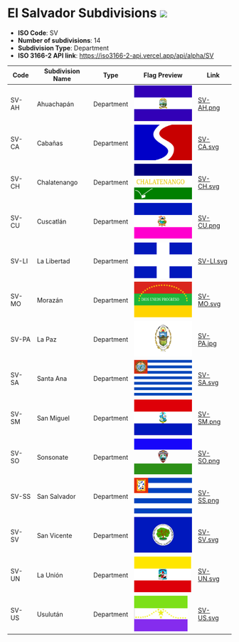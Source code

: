 # El Salvador Subdivisions ![](https://flagcdn.com/h40/sv.png)

- **ISO Code**: SV
- **Number of subdivisions**: 14
- **Subdivision Type**: Department
- **ISO 3166-2 API link**: https://iso3166-2-api.vercel.app/api/alpha/SV

| Code  | Subdivision Name         | Type | Flag Preview | Link |
|-------|--------------------------|--------------| -------------- |----------|
| SV-AH | Ahuachapán | Department | <img src='https://raw.githubusercontent.com/amckenna41/iso3166-flags/main/iso3166-2-flags/SV/SV-AH.png' height='80'> | [SV-AH.png](https://raw.githubusercontent.com/amckenna41/iso3166-flags/main/iso3166-2-flags/SV/SV-AH.png) |
| SV-CA | Cabañas | Department | <img src='https://raw.githubusercontent.com/amckenna41/iso3166-flags/main/iso3166-2-flags/SV/SV-CA.svg' height='80'> | [SV-CA.svg](https://raw.githubusercontent.com/amckenna41/iso3166-flags/main/iso3166-2-flags/SV/SV-CA.svg) |
| SV-CH | Chalatenango | Department | <img src='https://raw.githubusercontent.com/amckenna41/iso3166-flags/main/iso3166-2-flags/SV/SV-CH.svg' height='80'> | [SV-CH.svg](https://raw.githubusercontent.com/amckenna41/iso3166-flags/main/iso3166-2-flags/SV/SV-CH.svg) |
| SV-CU | Cuscatlán | Department | <img src='https://raw.githubusercontent.com/amckenna41/iso3166-flags/main/iso3166-2-flags/SV/SV-CU.png' height='80'> | [SV-CU.png](https://raw.githubusercontent.com/amckenna41/iso3166-flags/main/iso3166-2-flags/SV/SV-CU.png) |
| SV-LI | La Libertad | Department | <img src='https://raw.githubusercontent.com/amckenna41/iso3166-flags/main/iso3166-2-flags/SV/SV-LI.svg' height='80'> | [SV-LI.svg](https://raw.githubusercontent.com/amckenna41/iso3166-flags/main/iso3166-2-flags/SV/SV-LI.svg) |
| SV-MO | Morazán | Department | <img src='https://raw.githubusercontent.com/amckenna41/iso3166-flags/main/iso3166-2-flags/SV/SV-MO.svg' height='80'> | [SV-MO.svg](https://raw.githubusercontent.com/amckenna41/iso3166-flags/main/iso3166-2-flags/SV/SV-MO.svg) |
| SV-PA | La Paz | Department | <img src='https://raw.githubusercontent.com/amckenna41/iso3166-flags/main/iso3166-2-flags/SV/SV-PA.jpg' height='80'> | [SV-PA.jpg](https://raw.githubusercontent.com/amckenna41/iso3166-flags/main/iso3166-2-flags/SV/SV-PA.jpg) |
| SV-SA | Santa Ana | Department | <img src='https://raw.githubusercontent.com/amckenna41/iso3166-flags/main/iso3166-2-flags/SV/SV-SA.svg' height='80'> | [SV-SA.svg](https://raw.githubusercontent.com/amckenna41/iso3166-flags/main/iso3166-2-flags/SV/SV-SA.svg) |
| SV-SM | San Miguel | Department | <img src='https://raw.githubusercontent.com/amckenna41/iso3166-flags/main/iso3166-2-flags/SV/SV-SM.png' height='80'> | [SV-SM.png](https://raw.githubusercontent.com/amckenna41/iso3166-flags/main/iso3166-2-flags/SV/SV-SM.png) |
| SV-SO | Sonsonate | Department | <img src='https://raw.githubusercontent.com/amckenna41/iso3166-flags/main/iso3166-2-flags/SV/SV-SO.png' height='80'> | [SV-SO.png](https://raw.githubusercontent.com/amckenna41/iso3166-flags/main/iso3166-2-flags/SV/SV-SO.png) |
| SV-SS | San Salvador | Department | <img src='https://raw.githubusercontent.com/amckenna41/iso3166-flags/main/iso3166-2-flags/SV/SV-SS.png' height='80'> | [SV-SS.png](https://raw.githubusercontent.com/amckenna41/iso3166-flags/main/iso3166-2-flags/SV/SV-SS.png) |
| SV-SV | San Vicente | Department | <img src='https://raw.githubusercontent.com/amckenna41/iso3166-flags/main/iso3166-2-flags/SV/SV-SV.svg' height='80'> | [SV-SV.svg](https://raw.githubusercontent.com/amckenna41/iso3166-flags/main/iso3166-2-flags/SV/SV-SV.svg) |
| SV-UN | La Unión | Department | <img src='https://raw.githubusercontent.com/amckenna41/iso3166-flags/main/iso3166-2-flags/SV/SV-UN.svg' height='80'> | [SV-UN.svg](https://raw.githubusercontent.com/amckenna41/iso3166-flags/main/iso3166-2-flags/SV/SV-UN.svg) |
| SV-US | Usulután | Department | <img src='https://raw.githubusercontent.com/amckenna41/iso3166-flags/main/iso3166-2-flags/SV/SV-US.svg' height='80'> | [SV-US.svg](https://raw.githubusercontent.com/amckenna41/iso3166-flags/main/iso3166-2-flags/SV/SV-US.svg) |
